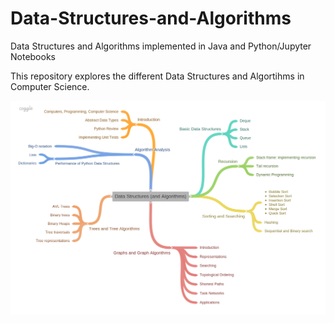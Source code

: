 # Data-Structures-and-Algorithms
 Data Structures and Algorithms implemented in Java and Python/Jupyter Notebooks 
 
 This repository explores the different Data Structures and Algortihms in Computer Science.

![](images/coursemap.png)
